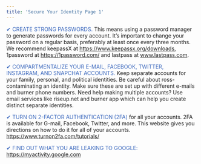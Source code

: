 ```yaml
---
title: 'Secure Your Identity Page 1'
---
```


<span style="color:#3b68bd">✔ CREATE STRONG PASSWORDS.</span> This means using a password manager to generate passwords for every account. It’s important to change your password on a regular basis, preferably at least once every three months. We recommend keepassX at https://www.keepassx.org/downloads, 1password at https://1password.com/ and lastpass at www.lastpass.com.
 
<span style="color:#3b68bd">✔ COMPARTMENTALIZE YOUR E-MAIL, FACEBOOK, TWITTER, INSTAGRAM, AND SNAPCHAT ACCOUNTS.</span> Keep separate accounts for your family, personal, and political identities. Be careful about ross-contaminating an identity. Make sure these are set up with different e-mails and burner phone numbers. Need help making multiple accounts? Use email services like riseup.net and burner app which can help you create distinct separate identities.

<span style="color:#3b68bd">✔ TURN ON 2-FACTOR AUTHENTICATION (2FA)</span> for all your accounts. 2FA is available for G-mail, Facebook, Twitter, and more. This website gives you directions on how to do it for all of your accounts. https://www.turnon2fa.com/tutorials/

<span style="color:#3b68bd">✔ FIND OUT WHAT YOU ARE LEAKING TO GOOGLE:</span> https://myactivity.google.com

